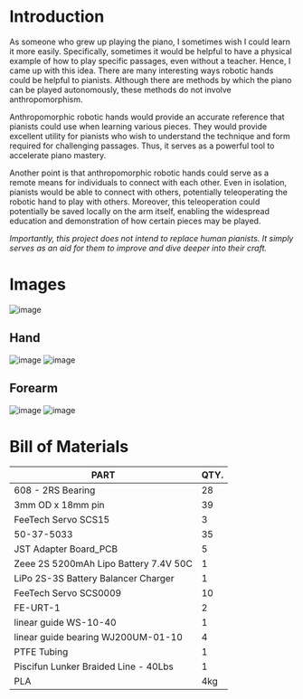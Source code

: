 # Introduction
As someone who grew up playing the piano, I sometimes wish I could learn it more easily. Specifically, sometimes it would be helpful to have a physical example of how to play specific passages, even without a teacher. Hence, I came up with this idea. There are many interesting ways robotic hands could be helpful to pianists. Although there are methods by which the piano can be played autonomously, these methods do not involve anthropomorphism.

Anthropomorphic robotic hands would provide an accurate reference that pianists
could use when learning various pieces. They would provide excellent utility for pianists
who wish to understand the technique and form required for challenging passages. Thus,
it serves as a powerful tool to accelerate piano mastery.

Another point is that anthropomorphic robotic hands could serve as a remote means for individuals to connect with each other. Even in isolation, pianists would be able to connect with others, potentially teleoperating the robotic hand to play with others. Moreover, this teleoperation could potentially be saved locally on the arm itself, enabling the widespread education and demonstration of how certain pieces may be played.

*Importantly, this project does not intend to replace human pianists. It simply serves as an aid for them to improve and dive deeper into their craft.*

# Images

![image](https://github.com/user-attachments/assets/7a2bcd26-b053-459e-8cd6-87538693d182)

## Hand
![image](https://github.com/user-attachments/assets/c7640b51-b50f-4609-b559-296ee53539b7)
![image](https://github.com/user-attachments/assets/509bbb1e-1c3b-46e9-b776-934ec8203602)

## Forearm

![image](https://github.com/user-attachments/assets/53cdd5b3-a1ba-418d-9cb7-94de94bf8368)
![image](https://github.com/user-attachments/assets/f97cc00b-d4e1-4ca1-8770-5abc52175d1b)


# Bill of Materials
| PART	| QTY. |
| --------- | --- |
| 608 - 2RS Bearing| 28|
|3mm OD x 18mm pin|39|
|FeeTech Servo SCS15|3|
|50-37-5033|35|
|JST Adapter Board_PCB|5|
|Zeee 2S 5200mAh Lipo Battery 7.4V 50C	|1|
|LiPo 2S-3S Battery Balancer Charger|	1|
|FeeTech Servo SCS0009|	10|
|FE-URT-1|2|
|linear guide WS-10-40	|1|
|linear guide bearing WJ200UM-01-10	|4|
|PTFE Tubing	|1|
|Piscifun Lunker Braided Line - 40Lbs	|1|
|PLA	|4kg|
